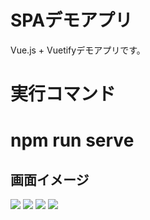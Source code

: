 <h1>SPAデモアプリ</h1>
Vue.js + Vuetifyデモアプリです。

<h1>実行コマンド<h1>
npm run serve
  
<h2>画面イメージ</h2>
<img src="https://user-images.githubusercontent.com/61681360/79428526-3aeaa400-8001-11ea-871c-82e40294f13d.png">
<img src="https://user-images.githubusercontent.com/61681360/79428564-4b9b1a00-8001-11ea-9991-c1af01650639.png">
<img src="https://user-images.githubusercontent.com/61681360/79428609-5e155380-8001-11ea-8db0-0237dc1832db.png">
<img src="https://user-images.githubusercontent.com/61681360/79428648-6a99ac00-8001-11ea-9939-dc923003eb63.png">
